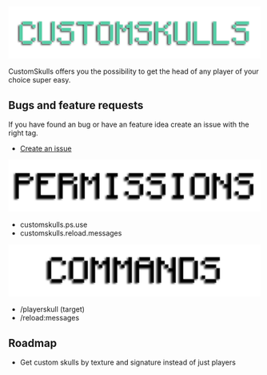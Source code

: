 ![Logo](https://github.com/welikecoding/CustomSkulls/blob/master/customskulls.png?raw=true)

CustomSkulls offers you the possibility to get the head of any player of your choice super easy.

## Bugs and feature requests

If you have found an bug or have an feature idea create an issue with the right tag.
 - [Create an issue](https://github.com/welikecoding/CustomSkulls/issues)
 
![PERMISSIONS](https://github.com/welikecoding/CustomSkulls/blob/master/permissions.png?raw=true)

- customskulls.ps.use
- customskulls.reload.messages

![COMMANDS](https://github.com/welikecoding/CustomSkulls/blob/master/commands.png?raw=true)

- /playerskull <owner> (target)
- /reload:messages

## Roadmap

- Get custom skulls by texture and signature instead of just players
